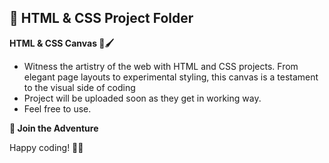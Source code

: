 ## 📂 HTML & CSS Project Folder

 **HTML & CSS Canvas 🎨🖌️**
   - Witness the artistry of the web with HTML and CSS projects. From elegant page layouts to experimental styling, this canvas is a testament to the visual side of coding
   - Project will be uploaded soon as they get in working way.
   - Feel free to use.

**🌟 Join the Adventure**

Happy coding! 🚀🌈

